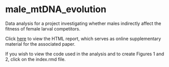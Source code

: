 # male_mtDNA_evolution
Data analysis for a project investigating whether males indirectly affect the fitness of female larval competitors. 

Click [here](https://tomkeaney.github.io/male_mtDNA_evolution/) to view the HTML report, which serves as online supplementary material for the associated paper.

If you wish to view the code used in the analysis and to create Figures 1 and 2, click on the index.rmd file.
